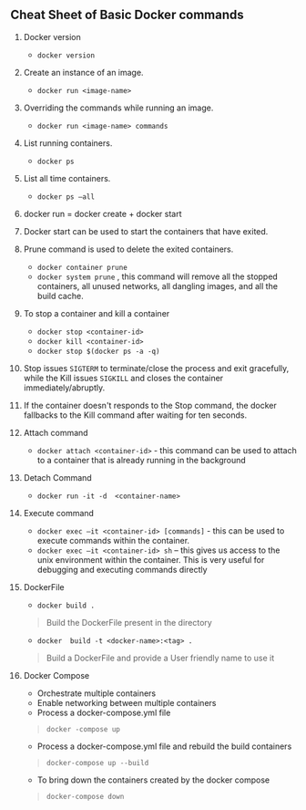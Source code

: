 ## Cheat Sheet of Basic Docker commands

1. Docker version
    - `docker version`
1. Create an instance of an image.
    - `docker run <image-name>`
1. Overriding the commands while running an image.
    - `docker run <image-name> commands`
1. List running containers.
    - `docker ps`
1. List all time containers.
    - `docker ps –all`
1. docker run = docker create + docker start
1. Docker start can be used to start the containers that have exited.
1. Prune command is used to delete the exited containers.
    - `docker container prune`
    - `docker system prune` , this command will remove all the stopped containers, all unused  networks, all dangling images, and all the build cache.
1. To stop a container and kill a container
    - `docker stop <container-id>`
    - `docker kill <container-id>`
    - `docker stop $(docker ps -a -q)`
1. Stop issues `SIGTERM` to terminate/close the process and exit gracefully, while the Kill issues `SIGKILL` and closes the container immediately/abruptly.
1. If the container doesn't responds to the Stop command, the docker fallbacks to the Kill command after waiting for ten seconds.
1. Attach command
    - `docker attach <container-id>` - this command can be used to attach to a container that is already running in the background
1. Detach Command
    - `docker run -it -d  <container-name>`
1. Execute command
    - `docker exec –it <container-id> [commands]` - this can be used to execute commands within the container.
    - `docker exec –it <container-id> sh` – this gives us access to the unix environment within the container. This is very useful for debugging and executing commands directly

1. DockerFile
    - `docker build .`
	> Build the DockerFile present in the directory
    - `docker  build -t <docker-name>:<tag> .`
	> Build a DockerFile and provide a User friendly name to use it

1. Docker Compose
    - Orchestrate multiple containers
    - Enable networking between multiple containers
    - Process a docker-compose.yml file
	> `docker -compose up`
    - Process a docker-compose.yml file and rebuild the build containers 
	> `docker-compose up --build`
    -  To bring down the containers created by the docker compose
	> `docker-compose down`
